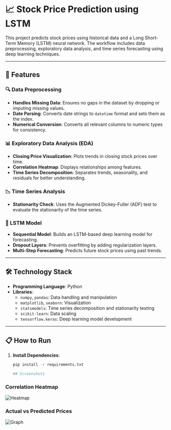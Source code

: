 # 📈 Stock Price Prediction using LSTM

This project predicts stock prices using historical data and a Long Short-Term Memory (LSTM) neural network. The workflow includes data preprocessing, exploratory data analysis, and time series forecasting using deep learning techniques.

---

## 🚀 Features

### 🔍 Data Preprocessing
- **Handles Missing Data**: Ensures no gaps in the dataset by dropping or imputing missing values.
- **Date Parsing**: Converts date strings to `datetime` format and sets them as the index.
- **Numerical Conversion**: Converts all relevant columns to numeric types for consistency.

### 📊 Exploratory Data Analysis (EDA)
- **Closing Price Visualization**: Plots trends in closing stock prices over time.
- **Correlation Heatmap**: Displays relationships among features.
- **Time Series Decomposition**: Separates trends, seasonality, and residuals for better understanding.

### 📉 Time Series Analysis
- **Stationarity Check**: Uses the Augmented Dickey-Fuller (ADF) test to evaluate the stationarity of the time series.

### 🤖 LSTM Model
- **Sequential Model**: Builds an LSTM-based deep learning model for forecasting.
- **Dropout Layers**: Prevents overfitting by adding regularization layers.
- **Multi-Step Forecasting**: Predicts future stock prices using past trends.

---

## 🛠️ Technology Stack
- **Programming Language**: Python
- **Libraries**:
  - `numpy`, `pandas`: Data handling and manipulation
  - `matplotlib`, `seaborn`: Visualization
  - `statsmodels`: Time series decomposition and stationarity testing
  - `scikit-learn`: Data scaling
  - `tensorflow.keras`: Deep learning model development

---

## 📋 How to Run

1. **Install Dependencies**:
   ```bash
   pip install -r requirements.txt

   ## Screenshots

### Correlation Heatmap
![Heatmap](heatmap.png)

### Actual vs Predicted Prices
![Graph](graph.png)
